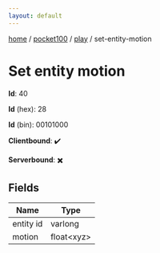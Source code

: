 ```yaml
---
layout: default
---
```


[home](/)  /  [pocket100](/protocol/pocket100)  /  [play](/protocol/pocket100/play)  /  set-entity-motion

# Set entity motion

**Id**: 40

**Id** (hex): 28

**Id** (bin): 00101000

**Clientbound**: ✔️

**Serverbound**: ✖️

## Fields

Name | Type
---|---
entity id | varlong
motion | float&lt;xyz&gt;
